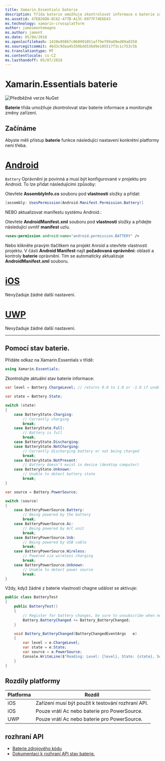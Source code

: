 ```yaml
---
title: Xamarin.Essentials baterie
description: Třída baterie umožňuje zkontrolovat informace o baterie zařízení a monitorujte změny.
ms.assetid: 47EB26D8-8C62-477B-A13C-6977F74E6E43
ms.technology: xamarin-crossplatform
author: jamesmontemagno
ms.author: jamont
ms.date: 05/04/2018
ms.openlocfilehash: 1420e95067c060991851aff9ef99a89ed89a8358
ms.sourcegitcommit: 46d3c9daa45350bdd536d9e105517f3c1c753c5b
ms.translationtype: MT
ms.contentlocale: cs-CZ
ms.lasthandoff: 05/07/2018
---
```

# <a name="xamarinessentials-battery"></a>Xamarin.Essentials baterie

![Předběžné verze NuGet](~/media/shared/pre-release.png)

**Baterie** třída umožňuje zkontrolovat stav baterie informace a monitorujte změny zařízení.

## <a name="getting-started"></a>Začínáme

Abyste měli přístup **baterie** funkce následující nastavení konkrétní platformy není třeba.

# <a name="androidtabandroid"></a>[Android](#tab/android)

`Battery` Oprávnění je povinná a musí být konfigurované v projektu pro Android. To lze přidat následujícími způsoby:

Otevřete **AssemblyInfo.cs** souboru pod **vlastnosti** složky a přidat:

```csharp
[assembly: UsesPermission(Android.Manifest.Permission.Battery)]
```

NEBO aktualizovat manifestu systému Android.:

Otevřete **AndroidManifest.xml** souboru pod **vlastnosti** složky a přidejte následující uvnitř **manifest** uzlu.

```xml
<uses-permission android:name="android.permission.BATTERY" />
```

Nebo klikněte pravým tlačítkem na projekt Anroid a otevřete vlastnosti projektu. V části **Android Manifest** najít **požadovaná oprávnění:** oblasti a kontroly **baterie** oprávnění. Tím se automaticky aktualizuje **AndroidManifest.xml** souboru.

# <a name="iostabios"></a>[iOS](#tab/ios)

Nevyžaduje žádné další nastavení.

# <a name="uwptabuwp"></a>[UWP](#tab/uwp)

Nevyžaduje žádné další nastavení.

-----

## <a name="using-battery"></a>Pomocí stav baterie.

Přidáte odkaz na Xamarin.Essentials v třídě:

```csharp
using Xamarin.Essentials;
```

Zkontrolujte aktuální stav baterie informace:

```csharp
var level = Battery.ChargeLevel; // returns 0.0 to 1.0 or -1.0 if unable to determine.

var state = Battery.State;

switch (state)
{
    case BatteryState.Charging:
        // Currently charging
        break;
    case BatteryState.Full:
        // Battery is full
        break;
    case BatteryState.Discharging:
    case BatteryState.NotCharging:
        // Currently discharging battery or not being charged
        break;
    case BatteryState.NotPresent:
        // Battery doesn't exist in device (desktop computer)
    case BatteryState.Unknown:
        // Unable to detect battery state
        break;
}

var source = Battery.PowerSource;

switch (source)
{
    case BatteryPowerSource.Battery:
        // Being powered by the battery
        break;
    case BatteryPowerSource.Ac:
        // Being powered by A/C unit
        break;
    case BatteryPowerSource.Usb:
        // Being powered by USB cable
        break;
    case BatteryPowerSource.Wireless:
        // Powered via wireless charging
        break;
    case BatteryPowerSource.Unknown:
        // Unable to detect power source
        break;
}
```

Vždy, když žádné z baterie vlastnosti chagne událost se aktivuje:

```csharp
public class BatteryTest
{
    public BatteryTest()
    {
        // Register for battery changes, be sure to unsubscribe when needed
        Battery.BatteryChanged += Battery_BatteryChanged;
    }

    void Battery_BatteryChanged(BatteryChangedEventArgs   e)
    {
        var level = e.ChargeLevel;
        var state = e.State;
        var source = e.PowerSource;
        Console.WriteLine($"Reading: Level: {level}, State: {state}, Source: {source}");
    }
}
```

## <a name="platform-differences"></a>Rozdíly platformy

| Platforma | Rozdíl |
| --- | --- |
| iOS | Zařízení musí být použít k testování rozhraní API. |
| iOS | Pouze vrátí Ac nebo baterie pro PowerSource. |
| UWP | Pouze vrátí Ac nebo baterie pro PowerSource. |

## <a name="api"></a>rozhraní API

- [Baterie zdrojového kódu](https://github.com/xamarin/Essentials/tree/master/Essentials/Battery)
- [Dokumentaci k rozhraní API stav baterie.](xref:Xamarin.Essentials.Battery)
